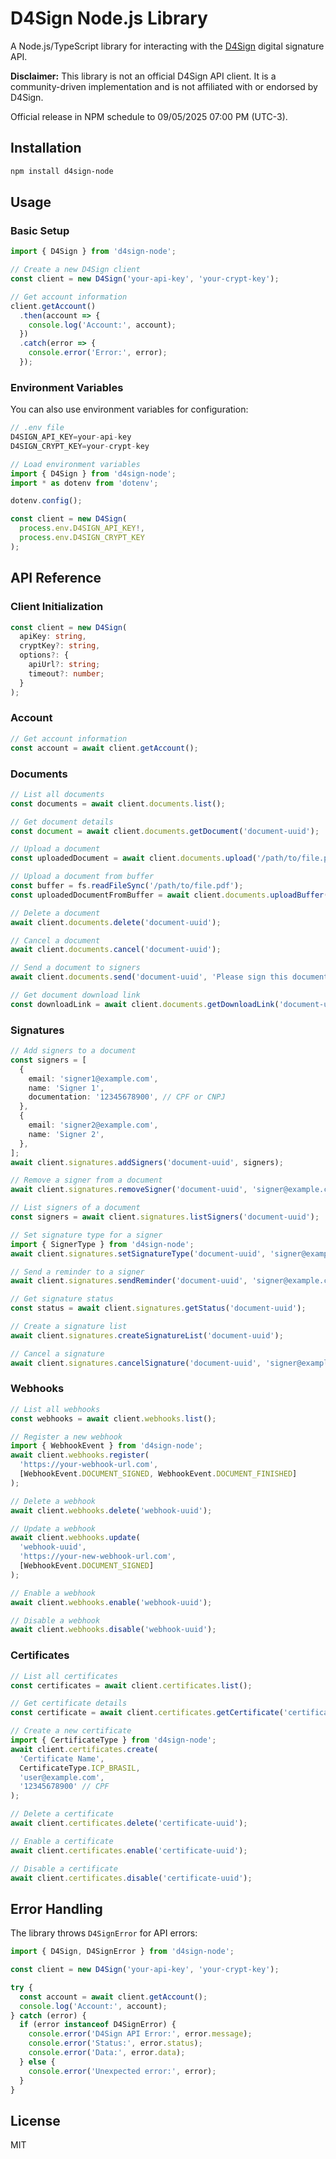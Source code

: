 # D4Sign Node.js Library

A Node.js/TypeScript library for interacting with the [D4Sign](https://d4sign.com.br/) digital signature API.

**Disclaimer:** This library is not an official D4Sign API client. It is a community-driven implementation and is not affiliated with or endorsed by D4Sign.

Official release in NPM schedule to 09/05/2025 07:00 PM (UTC-3).

## Installation

```bash
npm install d4sign-node
```

## Usage

### Basic Setup

```typescript
import { D4Sign } from 'd4sign-node';

// Create a new D4Sign client
const client = new D4Sign('your-api-key', 'your-crypt-key');

// Get account information
client.getAccount()
  .then(account => {
    console.log('Account:', account);
  })
  .catch(error => {
    console.error('Error:', error);
  });
```

### Environment Variables

You can also use environment variables for configuration:

```typescript
// .env file
D4SIGN_API_KEY=your-api-key
D4SIGN_CRYPT_KEY=your-crypt-key
```

```typescript
// Load environment variables
import { D4Sign } from 'd4sign-node';
import * as dotenv from 'dotenv';

dotenv.config();

const client = new D4Sign(
  process.env.D4SIGN_API_KEY!,
  process.env.D4SIGN_CRYPT_KEY
);
```

## API Reference

### Client Initialization

```typescript
const client = new D4Sign(
  apiKey: string,
  cryptKey?: string,
  options?: {
    apiUrl?: string;
    timeout?: number;
  }
);
```

### Account

```typescript
// Get account information
const account = await client.getAccount();
```

### Documents

```typescript
// List all documents
const documents = await client.documents.list();

// Get document details
const document = await client.documents.getDocument('document-uuid');

// Upload a document
const uploadedDocument = await client.documents.upload('/path/to/file.pdf', 'Document Name');

// Upload a document from buffer
const buffer = fs.readFileSync('/path/to/file.pdf');
const uploadedDocumentFromBuffer = await client.documents.uploadBuffer(buffer, 'Document Name');

// Delete a document
await client.documents.delete('document-uuid');

// Cancel a document
await client.documents.cancel('document-uuid');

// Send a document to signers
await client.documents.send('document-uuid', 'Please sign this document');

// Get document download link
const downloadLink = await client.documents.getDownloadLink('document-uuid');
```

### Signatures

```typescript
// Add signers to a document
const signers = [
  {
    email: 'signer1@example.com',
    name: 'Signer 1',
    documentation: '12345678900', // CPF or CNPJ
  },
  {
    email: 'signer2@example.com',
    name: 'Signer 2',
  },
];
await client.signatures.addSigners('document-uuid', signers);

// Remove a signer from a document
await client.signatures.removeSigner('document-uuid', 'signer@example.com');

// List signers of a document
const signers = await client.signatures.listSigners('document-uuid');

// Set signature type for a signer
import { SignerType } from 'd4sign-node';
await client.signatures.setSignatureType('document-uuid', 'signer@example.com', SignerType.EMAIL);

// Send a reminder to a signer
await client.signatures.sendReminder('document-uuid', 'signer@example.com');

// Get signature status
const status = await client.signatures.getStatus('document-uuid');

// Create a signature list
await client.signatures.createSignatureList('document-uuid');

// Cancel a signature
await client.signatures.cancelSignature('document-uuid', 'signer@example.com');
```

### Webhooks

```typescript
// List all webhooks
const webhooks = await client.webhooks.list();

// Register a new webhook
import { WebhookEvent } from 'd4sign-node';
await client.webhooks.register(
  'https://your-webhook-url.com',
  [WebhookEvent.DOCUMENT_SIGNED, WebhookEvent.DOCUMENT_FINISHED]
);

// Delete a webhook
await client.webhooks.delete('webhook-uuid');

// Update a webhook
await client.webhooks.update(
  'webhook-uuid',
  'https://your-new-webhook-url.com',
  [WebhookEvent.DOCUMENT_SIGNED]
);

// Enable a webhook
await client.webhooks.enable('webhook-uuid');

// Disable a webhook
await client.webhooks.disable('webhook-uuid');
```

### Certificates

```typescript
// List all certificates
const certificates = await client.certificates.list();

// Get certificate details
const certificate = await client.certificates.getCertificate('certificate-uuid');

// Create a new certificate
import { CertificateType } from 'd4sign-node';
await client.certificates.create(
  'Certificate Name',
  CertificateType.ICP_BRASIL,
  'user@example.com',
  '12345678900' // CPF
);

// Delete a certificate
await client.certificates.delete('certificate-uuid');

// Enable a certificate
await client.certificates.enable('certificate-uuid');

// Disable a certificate
await client.certificates.disable('certificate-uuid');
```

## Error Handling

The library throws `D4SignError` for API errors:

```typescript
import { D4Sign, D4SignError } from 'd4sign-node';

const client = new D4Sign('your-api-key', 'your-crypt-key');

try {
  const account = await client.getAccount();
  console.log('Account:', account);
} catch (error) {
  if (error instanceof D4SignError) {
    console.error('D4Sign API Error:', error.message);
    console.error('Status:', error.status);
    console.error('Data:', error.data);
  } else {
    console.error('Unexpected error:', error);
  }
}
```

## License

MIT
